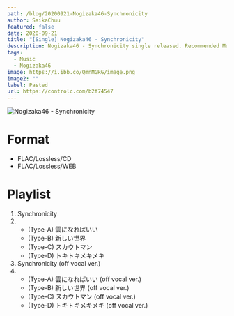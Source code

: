 ```yaml
---
path: /blog/20200921-Nogizaka46-Synchronicity
author: SaikaChuu
featured: false
date: 2020-09-21
title: "[Single] Nogizaka46 - Synchronicity"
description: Nogizaka46 - Synchronicity single released. Recommended Music!
tags:
  - Music
  - Nogizaka46
image: https://i.ibb.co/QmnMGRG/image.png
image2: ""
label: Pasted
url: https://controlc.com/b2f74547
---
```

![Nogizaka46 - Synchronicity](https://i.ibb.co/QmnMGRG/image.png)

# Format

* FLAC/Lossless/CD
* FLAC/Lossless/WEB

# Playlist

1. Synchronicity
2. * (Type-A) 雲になればいい
   * (Type-B) 新しい世界
   * (Type-C) スカウトマン
   * (Type-D) トキトキメキメキ
3. Synchronicity (off vocal ver.)
4. * (Type-A) 雲になればいい (off vocal ver.)
   * (Type-B) 新しい世界 (off vocal ver.)
   * (Type-C) スカウトマン (off vocal ver.)
   * (Type-D) トキトキメキメキ (off vocal ver.)